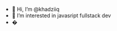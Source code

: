 - 👋 Hi, I’m @khadziiq
- 👀 I’m interested in javasript fullstack dev
- �


<!---
khadziiq/khadziiq is a ✨ special ✨ repository because its `README.md` (this file) appears on your GitHub profile.
You can click the Preview link to take a look at your changes.
--->
